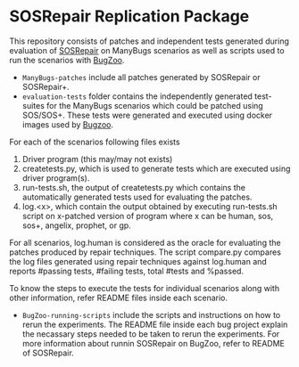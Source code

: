 # SOSRepair Replication Package

This repository consists of patches and independent tests generated during evaluation of [SOSRepair](https://github.com/squaresLab/SOSRepair) on ManyBugs scenarios as well as scripts used to run the scenarios with [BugZoo](https://github.com/squaresLab/BugZoo).

* `ManyBugs-patches` include all patches generated by SOSRepair or SOSRepair+.
* `evaluation-tests` folder contains the independently generated test-suites for the ManyBugs scenarios which could be patched using SOS/SOS+. These tests were generated and executed using docker images used by [Bugzoo](https://github.com/squaresLab/BugZoo).

For each of the scenarios following files exists 
1. Driver program (this may/may not exists) 
2. createtests.py, which is used to generate tests which are executed using driver program(s). 
3. run-tests.sh, the output of createtests.py which contains the automatically generated tests used for evaluating the patches. 
4. log.\<x\>, which contain the output obtained by executing run-tests.sh script on x-patched version of program where x can be human, sos, sos+, angelix, prophet, or gp. 
 
For all scenarios, log.human is considered as the oracle for evaluating the patches produced by repair techniques. 
The script compare.py compares the log files generated using repair techniques against log.human and reports #passing tests, #failing tests, total #tests and %passed.

To know the steps to execute the tests for individual scenarios along with other information, refer README files inside each scenario.

* `BugZoo-running-scripts` include the scripts and instructions on how to rerun the experiments. The README file inside each bug project explain the necassary steps needed to be taken to rerun the experiments. For more information about runnin SOSRepair on BugZoo, refer to README of SOSRepair.
